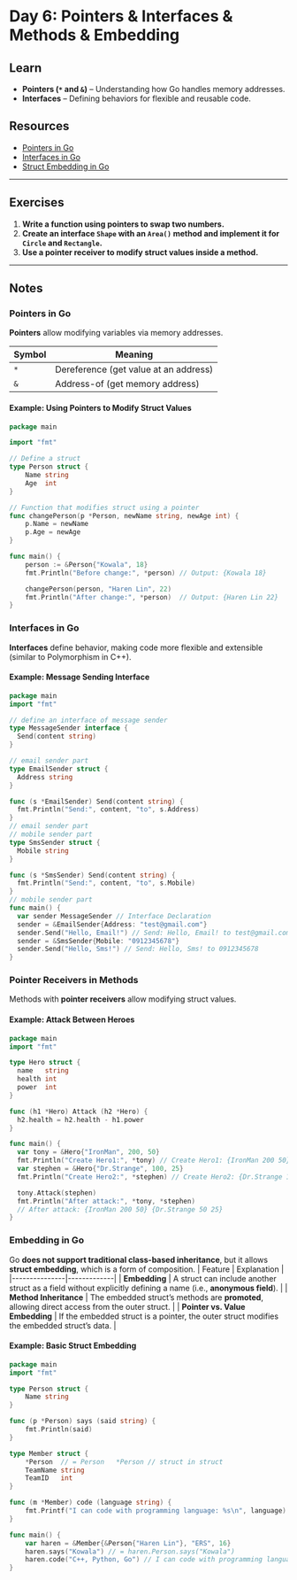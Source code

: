# Day 6: Pointers & Interfaces & Methods & Embedding

## Learn
- **Pointers (`*` and `&`)** – Understanding how Go handles memory addresses.
- **Interfaces** – Defining behaviors for flexible and reusable code.

## Resources
- [Pointers in Go](https://tour.golang.org/moretypes/1)
- [Interfaces in Go](https://gobyexample.com/interfaces)
- [Struct Embedding in Go](https://gobyexample.com/struct-embedding)
---

## Exercises
1. **Write a function using pointers to swap two numbers.**
2. **Create an interface `Shape` with an `Area()` method and implement it for `Circle` and `Rectangle`.**
3. **Use a pointer receiver to modify struct values inside a method.**

---

## Notes

### Pointers in Go
**Pointers** allow modifying variables via memory addresses.

| Symbol  | Meaning |
|---------|---------|
| `*`     | Dereference (get value at an address) |
| `&`     | Address-of (get memory address) |

#### Example: Using Pointers to Modify Struct Values
```go
package main

import "fmt"

// Define a struct
type Person struct {
    Name string
    Age  int
}

// Function that modifies struct using a pointer
func changePerson(p *Person, newName string, newAge int) {
    p.Name = newName
    p.Age = newAge
}

func main() {
    person := &Person{"Kowala", 18}
    fmt.Println("Before change:", *person) // Output: {Kowala 18}

    changePerson(person, "Haren Lin", 22)
    fmt.Println("After change:", *person)  // Output: {Haren Lin 22}
}
```
### Interfaces in Go
**Interfaces** define behavior, making code more flexible and extensible (similar to Polymorphism in C++).
#### Example: Message Sending Interface
```go
package main
import "fmt"

// define an interface of message sender
type MessageSender interface {
  Send(content string)
}

// email sender part
type EmailSender struct {
  Address string
}

func (s *EmailSender) Send(content string) {
  fmt.Println("Send:", content, "to", s.Address)
}
// email sender part
// mobile sender part
type SmsSender struct {
  Mobile string
}

func (s *SmsSender) Send(content string) {
  fmt.Println("Send:", content, "to", s.Mobile)
}
// mobile sender part
func main() {
  var sender MessageSender // Interface Declaration
  sender = &EmailSender{Address: "test@gmail.com"}
  sender.Send("Hello, Email!") // Send: Hello, Email! to test@gmail.com
  sender = &SmsSender{Mobile: "0912345678"}
  sender.Send("Hello, Sms!") // Send: Hello, Sms! to 0912345678
}
```
### Pointer Receivers in Methods
Methods with **pointer receivers** allow modifying struct values.
#### Example: Attack Between Heroes
```go
package main
import "fmt"

type Hero struct {
  name   string
  health int
  power  int
}

func (h1 *Hero) Attack (h2 *Hero) {
  h2.health = h2.health - h1.power
}

func main() {
  var tony = &Hero{"IronMan", 200, 50}
  fmt.Println("Create Hero1:", *tony) // Create Hero1: {IronMan 200 50}
  var stephen = &Hero{"Dr.Strange", 100, 25}
  fmt.Println("Create Hero2:", *stephen) // Create Hero2: {Dr.Strange 100 25}

  tony.Attack(stephen)
  fmt.Println("After attack:", *tony, *stephen)
  // After attack: {IronMan 200 50} {Dr.Strange 50 25}
}
```
### Embedding in Go
Go **does not support traditional class-based inheritance**, but it allows **struct embedding**, which is a form of composition.
| Feature        | Explanation |
|---------------|-------------|
| **Embedding** | A struct can include another struct as a field without explicitly defining a name (i.e., **anonymous field**). |
| **Method Inheritance** | The embedded struct’s methods are **promoted**, allowing direct access from the outer struct. |
| **Pointer vs. Value Embedding** | If the embedded struct is a pointer, the outer struct modifies the embedded struct’s data. |
#### Example: Basic Struct Embedding
```go
package main
import "fmt"

type Person struct {
	Name string
}

func (p *Person) says (said string) {
	fmt.Println(said)
}

type Member struct {
	*Person  // = Person   *Person // struct in struct
	TeamName string
	TeamID   int
}

func (m *Member) code (language string) {
	fmt.Printf("I can code with programming language: %s\n", language)
}

func main() {
	var haren = &Member{&Person{"Haren Lin"}, "ERS", 16}
	haren.says("Kowala") // = haren.Person.says("Kowala")
	haren.code("C++, Python, Go") // I can code with programming language: C++, Python, Go
}
```



